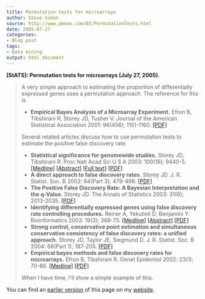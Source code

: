 ```yaml
---
title: Permutation tests for microarrays
author: Steve Simon
source: http://www.pmean.com/05/PermutationTests.html
date: 2005-07-27
categories:
- Blog post
tags:
- Data mining
output: html_document
---
```

**[StATS]: Permutation tests for microarrays (July
27, 2005)**.

> A very simple approach to estimating the proportion of differentially
> expressed genes uses a permutation approach. The reference for this is
>
> -   **Empirical Bayes Analysis of a Microarray Experiment.** Efron B,
>     Tibshirani R, Storey JD, Tusher V. Journal of the American
>     Statistical Association 2001: 96(456); 1151-1160.
>     [\[PDF\]](http://faculty.washington.edu/~jstorey/papers/ETST_JASA_2001.pdf)
>
> Several related articles discuss how to use permutation tests to
> estimate the positive false discovery rate:
>
> -   **Statistical significance for genomewide studies.** Storey JD,
>     Tibshirani R. Proc Natl Acad Sci U S A 2003: 100(16); 9440-5.
>     [\[Medline\]](http://www.ncbi.nlm.nih.gov/entrez/query.fcgi?cmd=Retrieve&db=PubMed&list_uids=12883005&dopt=Abstract)
>     [\[Abstract\]](http://www.pnas.org/cgi/content/abstract/100/16/9440)
>     [\[Full text\]](http://www.pnas.org/cgi/content/full/100/16/9440)
>     [\[PDF\]](http://www.pnas.org/cgi/reprint/100/16/9440.pdf)
> -   **A direct approach to false discovery rates.** Storey JD. J. R.
>     Statist. Soc. B 2002: 64(Part 3); 479-498.
>     [\[PDF\]](http://faculty.washington.edu/~jstorey/papers/directfdr.pdf)
> -   **The Positive False Discovery Rate: A Bayesian Interpretation and
>     the q-Value.** Storey JD. The Annals of Statistics 2003: 31(6);
>     2013-2035.
>     [\[PDF\]](http://faculty.washington.edu/~jstorey/papers/Storey_Annals_2003.pdf)
> -   **Identifying differentially expressed genes using false discovery
>     rate controlling procedures.** Reiner A, Yekutieli D, Benjamini Y.
>     Bioinformatics 2003: 19(3); 368-75.
>     [\[Medline\]](http://www.ncbi.nlm.nih.gov/entrez/query.fcgi?cmd=Retrieve&db=PubMed&list_uids=12584122&dopt=Abstract)
>     [\[Abstract\]](http://bioinformatics.oxfordjournals.org/cgi/content/abstract/19/3/368)
>     [\[PDF\]](http://bioinformatics.oxfordjournals.org/cgi/reprint/19/3/368.pdf)
> -   **Strong control, conservative point estimation and simultaneous
>     conservative consistency of false discovery rates: a unified
>     approach.** Storey JD, Taylor JE, Siegmund D. J. R. Statist. Soc.
>     B 2004: 66(Part 1); 187-205.
>     [\[PDF\]](http://faculty.washington.edu/~jstorey/papers/623.pdf)
> -   **Empirical bayes methods and false discovery rates for
>     microarrays.** Efron B, Tibshirani R. Genet Epidemiol 2002: 23(1);
>     70-86.
>     [\[Medline\]](http://www.ncbi.nlm.nih.gov/entrez/query.fcgi?cmd=Retrieve&db=PubMed&list_uids=12112249&dopt=Abstract)
>     [\[PDF\]](http://dcegod.nci.nih.gov/epi/EfronTibshirani%20FDR.pdf)
>
> When I have time, I'll show a simple example of this.

You can find an [earlier version][sim1] of this page on my [website][sim2].

[sim1]: http://www.pmean.com/05/PermutationTests.html
[sim2]: http://www.pmean.com
